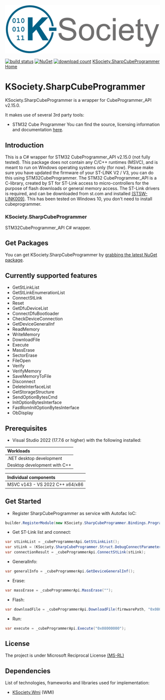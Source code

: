 [![Logo](https://raw.githubusercontent.com/k-society/KSociety.SharpCubeProgrammer/master/docs/K-Society__Logo_vs-negative.png)](https://github.com/K-Society)

[![build status](https://img.shields.io/github/actions/workflow/status/K-Society/KSociety.SharpCubeProgrammer/build.yml?branch=develop)](https://github.com/K-Society/KSociety.SharpCubeProgrammer/actions/workflows/build.yml?query=branch%3Adevelop) [![NuGet](https://img.shields.io/nuget/v/KSociety.SharpCubeProgrammer)](https://www.nuget.org/packages/KSociety.SharpCubeProgrammer)
[![download count](https://img.shields.io/nuget/dt/KSociety.SharpCubeProgrammer)](https://www.nuget.org/stats/packages/KSociety.SharpCubeProgrammer?groupby=Version)
[KSociety.SharpCubeProgrammer Home](https://github.com/K-Society/KSociety.SharpCubeProgrammer)

# KSociety.SharpCubeProgrammer

KSociety.SharpCubeProgrammer is a wrapper for CubeProgrammer_API v2.15.0.

It makes use of several 3rd party tools:

- STM32 Cube Programmer
   You can find the source, licensing information and documentation [here](https://www.st.com/en/development-tools/stm32cubeprog.html).

## Introduction

This is a C# wrapper for STM32 CubeProgrammer_API v2.15.0 (not fully tested).
This package does not contain any C/C++ runtimes (MSVC), and is meant to run on Windows operating systems only (for now).
Please make sure you have updated the firmware of your ST-LINK V2 / V3, you can do this using STM32CubeProgrammer.
The STM32 CubeProgrammer_API is a C-library, created by ST for ST-Link access to micro-controllers 
for the purpose of flash downloads or general memory access. 
The ST-Link drivers is required, and can be downloaded from st.com and installed [(STSW-LINK009)](https://www.st.com/en/development-tools/stsw-link009.html).
This has been tested on Windows 10, you don't need to install cubeprogrammer.

### KSociety.SharpCubeProgrammer
STM32CubeProgrammer_API C# wrapper.

## Get Packages

You can get KSociety.SharpCubeProgrammer by [grabbing the latest NuGet package](https://www.nuget.org/packages/KSociety.SharpCubeProgrammer/).

## Currently supported features
- GetStLinkList
- GetStLinkEnumerationList
- ConnectStLink
- Reset
- GetDfuDeviceList
- ConnectDfuBootloader
- CheckDeviceConnection
- GetDeviceGeneralInf
- ReadMemory
- WriteMemory
- DownloadFile
- Execute
- MassErase
- SectorErase
- FileOpen
- Verify
- VerifyMemory
- SaveMemoryToFile
- Disconnect
- DeleteInterfaceList
- GetStorageStructure
- SendOptionBytesCmd
- InitOptionBytesInterface
- FastRomInitOptionBytesInterface
- ObDisplay

## Prerequisites

- Visual Studio 2022 (17.7.6 or higher) with the following installed:

| Workloads |
| :-------- |
| .NET desktop development |
| Desktop development with C++ |

| Individual components |
| :-------------------- |
| MSVC v143 - VS 2022 C++ x64/x86 |

## Get Started

- Register SharpCubeProgrammer as service with Autofac IoC:

```csharp
builder.RegisterModule(new KSociety.SharpCubeProgrammer.Bindings.ProgrammerApi());
```

- Get ST-Link list and connect:

```csharp
var stLinkList = _cubeProgrammerApi.GetStLinkList();
var stLink = (KSociety.SharpCubeProgrammer.Struct.DebugConnectParameters)stLinkList.First().Clone();
var connectionResult = _cubeProgrammerApi.ConnectStLink(stLink);
```

- GeneralInfo:

```csharp
var generalInfo = _cubeProgrammerApi.GetDeviceGeneralInf();
```

- Erase:

```csharp
var massErase = _cubeProgrammerApi.MassErase("");
```

- Flash:

```csharp
var downloadFile = _cubeProgrammerApi.DownloadFile(firmwarePath, "0x08000000", 1U, 1U);
```

- Run:

```csharp
var execute = _cubeProgrammerApi.Execute("0x08000000");
```

## License
The project is under Microsoft Reciprocal License [(MS-RL)](http://www.opensource.org/licenses/MS-RL)

## Dependencies

List of technologies, frameworks and libraries used for implementation:

- [KSociety.Wmi](https://github.com/K-Society/KSociety.Wmi) (WMI)